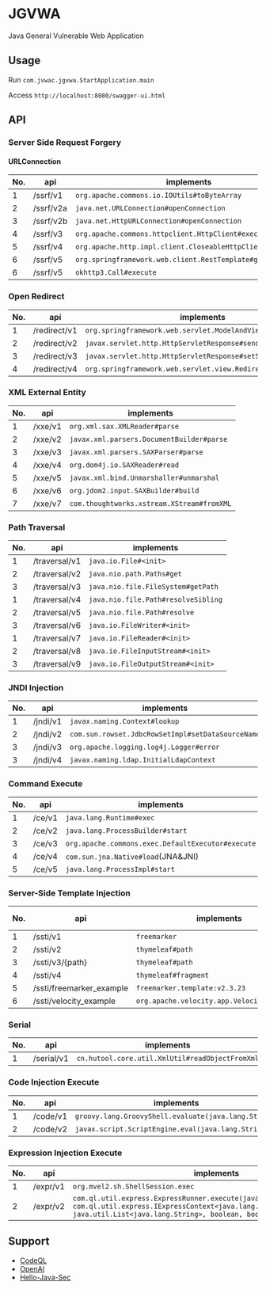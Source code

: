 # JGVWA

Java General Vulnerable Web Application

## Usage
Run `com.jvwac.jgvwa.StartApplication.main`

Access `http://localhost:8080/swagger-ui.html`

## API

### Server Side Request Forgery
#### URLConnection
| No. | api       | implements                                                 |
|-----|-----------|------------------------------------------------------------|
| 1   | /ssrf/v1  | `org.apache.commons.io.IOUtils#toByteArray`                |
| 2   | /ssrf/v2a | `java.net.URLConnection#openConnection`                    |
| 3   | /ssrf/v2b | `java.net.HttpURLConnection#openConnection`                |
| 4   | /ssrf/v3  | `org.apache.commons.httpclient.HttpClient#executeMethod`   |
| 5   | /ssrf/v4  | `org.apache.http.impl.client.CloseableHttpClient#execute`  |
| 6   | /ssrf/v5  | `org.springframework.web.client.RestTemplate#getForEntity` |
| 6   | /ssrf/v5  | `okhttp3.Call#execute`                                     |


### Open Redirect

| No. | api          | implements                                                   |
|-----|--------------|--------------------------------------------------------------|
| 1   | /redirect/v1 | `org.springframework.web.servlet.ModelAndView`               |
| 2   | /redirect/v2 | `javax.servlet.http.HttpServletResponse#sendRedirect`        |
| 3   | /redirect/v3 | `javax.servlet.http.HttpServletResponse#setStatus&setHeader` |
| 4   | /redirect/v4 | `org.springframework.web.servlet.view.RedirectView`          |

### XML External Entity

| No. | api     | implements                                 |
|-----|---------|--------------------------------------------|
| 1   | /xxe/v1 | `org.xml.sax.XMLReader#parse`              |
| 2   | /xxe/v2 | `javax.xml.parsers.DocumentBuilder#parse`  |
| 3   | /xxe/v3 | `javax.xml.parsers.SAXParser#parse`        |
| 4   | /xxe/v4 | `org.dom4j.io.SAXReader#read`              |
| 5   | /xxe/v5 | `javax.xml.bind.Unmarshaller#unmarshal`    |
| 6   | /xxe/v6 | `org.jdom2.input.SAXBuilder#build`         |
| 7   | /xxe/v7 | `com.thoughtworks.xstream.XStream#fromXML` |

### Path Traversal
| No. | api           | implements                          |
|-----|---------------|-------------------------------------|
| 1   | /traversal/v1 | `java.io.File#<init>`               |
| 2   | /traversal/v2 | `java.nio.path.Paths#get`           |
| 3   | /traversal/v3 | `java.nio.file.FileSystem#getPath`  |
| 1   | /traversal/v4 | `java.nio.file.Path#resolveSibling` |
| 2   | /traversal/v5 | `java.nio.file.Path#resolve`        |
| 3   | /traversal/v6 | `java.io.FileWriter#<init>`         |
| 1   | /traversal/v7 | `java.io.FileReader#<init>`         |
| 2   | /traversal/v8 | `java.io.FileInputStream#<init>`    |
| 3   | /traversal/v9 | `java.io.FileOutputStream#<init>`   |

### JNDI Injection
| No. | api      | implements                                        |
|-----|----------|---------------------------------------------------|
| 1   | /jndi/v1 | `javax.naming.Context#lookup`                     |
| 2   | /jndi/v2 | `com.sun.rowset.JdbcRowSetImpl#setDataSourceName` |
| 3   | /jndi/v3 | `org.apache.logging.log4j.Logger#error`           |
| 3   | /jndi/v4 | `javax.naming.ldap.InitialLdapContext`            |

### Command Execute
| No. | api    | implements                                        |
|-----|--------|---------------------------------------------------|
| 1   | /ce/v1 | `java.lang.Runtime#exec`                          |
| 2   | /ce/v2 | `java.lang.ProcessBuilder#start`                  |
| 3   | /ce/v3 | `org.apache.commons.exec.DefaultExecutor#execute` |
| 4   | /ce/v4 | `com.sun.jna.Native#load`(JNA&JNI)                |
| 5   | /ce/v5 | `java.lang.ProcessImpl#start`                     |


### Server-Side Template Injection
| No. | api                      | implements                                  | stack trace                          |
|-----|--------------------------|---------------------------------------------|--------------------------------------|
| 1   | /ssti/v1                 | `freemarker`                                |                                      |
| 2   | /ssti/v2                 | `thymeleaf#path`                            |                                      |
| 3   | /ssti/v3/{path}          | `thymeleaf#path`                            |                                      |
| 4   | /ssti/v4                 | `thymeleaf#fragment`                        |                                      |
| 5   | /ssti/freemarker_example | `freemarker.template:v2.3.23`               | [freemarker](doc/ssti/freemarker.md) |
| 6   | /ssti/velocity_example   | `org.apache.velocity.app.Velocity#evaluate` | [velocity](doc/ssti/velocity.md)     |


### Serial
| No. | api        | implements                                      |
|-----|------------|-------------------------------------------------|
| 1   | /serial/v1 | `cn.hutool.core.util.XmlUtil#readObjectFromXml` |


### Code Injection Execute
| No. | api      | implements                                           |
|-----|----------|------------------------------------------------------|
| 1   | /code/v1 | `groovy.lang.GroovyShell.evaluate(java.lang.String)` |
| 2   | /code/v2 | `javax.script.ScriptEngine.eval(java.lang.String)`   |


### Expression Injection Execute
| No. | api      | implements                                                                                                                                                                                |
|-----|----------|-------------------------------------------------------------------------------------------------------------------------------------------------------------------------------------------|
| 1   | /expr/v1 | `org.mvel2.sh.ShellSession.exec`                                                                                                                                                          |
| 2   | /expr/v2 | `com.ql.util.express.ExpressRunner.execute(java.lang.String, com.ql.util.express.IExpressContext<java.lang.String,java.lang.Object>, java.util.List<java.lang.String>, boolean, boolean)` |


## Support
 - [CodeQL](https://github.com/github/codeql/tree/main/java/ql/src/Security)
 - [OpenAI](https://chat.openai.com/chat)
 - [Hello-Java-Sec](https://github.com/j3ers3/Hello-Java-Sec)
